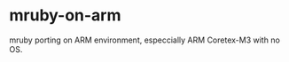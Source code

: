 mruby-on-arm
============

  mruby porting on ARM environment, especcially ARM Coretex-M3 with no OS.